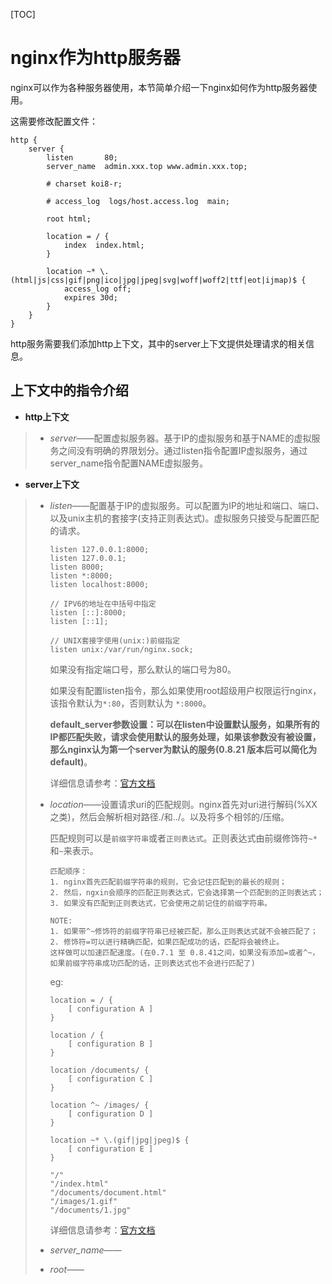 [TOC]



# nginx作为http服务器

nginx可以作为各种服务器使用，本节简单介绍一下nginx如何作为http服务器使用。

这需要修改配置文件：

```
http {
    server {
    	listen       80;
        server_name  admin.xxx.top www.admin.xxx.top;

        # charset koi8-r;

        # access_log  logs/host.access.log  main;

        root html;

        location = / {
            index  index.html;
        }

        location ~* \.(html|js|css|gif|png|ico|jpg|jpeg|svg|woff|woff2|ttf|eot|ijmap)$ {
            access_log off;
            expires 30d;
        }
    }
}
```

http服务需要我们添加http上下文，其中的server上下文提供处理请求的相关信息。



## 上下文中的指令介绍

- **http上下文**

> - *server*——配置虚拟服务器。基于IP的虚拟服务和基于NAME的虚拟服务之间没有明确的界限划分。通过listen指令配置IP虚拟服务，通过server_name指令配置NAME虚拟服务。



- **server上下文**

> - *listen*——配置基于IP的虚拟服务。可以配置为IP的地址和端口、端口、以及unix主机的套接字(支持正则表达式)。虚拟服务只接受与配置匹配的请求。
>
>   ```
>   listen 127.0.0.1:8000;
>   listen 127.0.0.1;
>   listen 8000;
>   listen *:8000;
>   listen localhost:8000;
>   
>   // IPV6的地址在中括号中指定
>   listen [::]:8000;
>   listen [::1];
>   
>   // UNIX套接字使用(unix:)前缀指定
>   listen unix:/var/run/nginx.sock;
>   ```
>
>   如果没有指定端口号，那么默认的端口号为80。
>
>   如果没有配置listen指令，那么如果使用root超级用户权限运行nginx，该指令默认为`*:80`，否则默认为 `*:8000`。
>
>   **default_server参数设置：可以在listen中设置默认服务，如果所有的IP都匹配失败，请求会使用默认的服务处理，如果该参数没有被设置，那么nginx认为第一个server为默认的服务(**0.8.21 版本后可以简化为default**)**。
>
>   详细信息请参考：[官方文档](http://nginx.org/en/docs/http/ngx_http_core_module.html#listen)
>
> - *location*——设置请求uri的匹配规则。nginx首先对uri进行解码(%XX之类)，然后会解析相对路径./和../。以及将多个相邻的/压缩。
>
>   匹配规则可以是`前缀字符串`或者`正则表达式`。正则表达式由前缀修饰符`~*`和`~`来表示。
>
>   ```
>   匹配顺序：
>   1. nginx首先匹配前缀字符串的规则，它会记住匹配到的最长的规则；
>   2. 然后，ngxin会顺序的匹配正则表达式，它会选择第一个匹配到的正则表达式；
>   3. 如果没有匹配到正则表达式，它会使用之前记住的前缀字符串。
>   
>   NOTE:
>   1. 如果带^~修饰符的前缀字符串已经被匹配，那么正则表达式就不会被匹配了；
>   2. 修饰符=可以进行精确匹配，如果匹配成功的话，匹配将会被终止。
>   这样做可以加速匹配速度。(在0.7.1 至 0.8.41之间，如果没有添加=或者^~，如果前缀字符串成功匹配的话，正则表达式也不会进行匹配了)
>   ```
>
>   eg:
>
>   ```
>   location = / {
>       [ configuration A ]
>   }
>   
>   location / {
>       [ configuration B ]
>   }
>   
>   location /documents/ {
>       [ configuration C ]
>   }
>   
>   location ^~ /images/ {
>       [ configuration D ]
>   }
>   
>   location ~* \.(gif|jpg|jpeg)$ {
>       [ configuration E ]
>   }
>   
>   "/"	
>   "/index.html"
>   "/documents/document.html"
>   "/images/1.gif"
>   "/documents/1.jpg"
>   ```
>
>   详细信息请参考：[官方文档](http://nginx.org/en/docs/http/ngx_http_core_module.html#location)
>
> - *server_name*——
>
> - *root*——